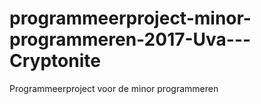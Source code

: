 # programmeerproject-minor-programmeren-2017-Uva---Cryptonite
Programmeerproject voor de minor programmeren
